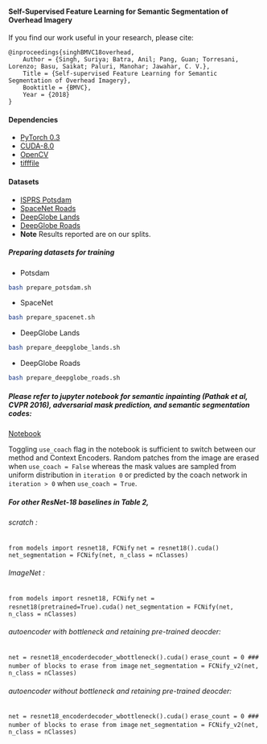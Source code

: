 #### Self-Supervised Feature Learning for Semantic Segmentation of Overhead Imagery

If you find our work useful in your research, please cite:

    @inproceedings{singhBMVC18overhead,
        Author = {Singh, Suriya; Batra, Anil; Pang, Guan; Torresani, Lorenzo; Basu, Saikat; Paluri, Manohar; Jawahar, C. V.},
        Title = {Self-supervised Feature Learning for Semantic Segmentation of Overhead Imagery},
        Booktitle = {BMVC},
        Year = {2018}
    }

#### Dependencies
* [PyTorch 0.3](https://pytorch.org/)
* [CUDA-8.0](https://developer.nvidia.com/cuda-80-ga2-download-archive)
* [OpenCV](https://opencv.org/)
* [tifffile](https://www.lfd.uci.edu/~gohlke/code/tifffile.py.html)


#### Datasets
* [ISPRS Potsdam](http://www2.isprs.org/commissions/comm3/wg4/data-request-form2.html)
* [SpaceNet Roads](https://spacenetchallenge.github.io/Challenges/Challenge-3.html)
* [DeepGlobe Lands](http://deepglobe.org/index.html)
* [DeepGlobe Roads](http://deepglobe.org/index.html)
* **Note** Results reported are on our splits.

##### Preparing datasets for training
* Potsdam
```bash 
bash prepare_potsdam.sh
```
* SpaceNet
```bash 
bash prepare_spacenet.sh
```
* DeepGlobe Lands
```bash 
bash prepare_deepglobe_lands.sh
```
* DeepGlobe Roads
```bash 
bash prepare_deepglobe_roads.sh
```

##### Please refer to jupyter notebook for semantic inpainting (Pathak et al, CVPR 2016), adversarial mask prediction, and semantic segmentation codes:
[Notebook](https://github.com/suriyasingh/Self-supervision-for-segmenting-overhead-imagery/blob/master/Self_supervised_Feature_Learning_for_Semantic_Segmentation_of_Overhead_Imagery.ipynb)

Toggling `use_coach` flag in the notebook is sufficient to switch between our method and Context Encoders. Random patches from the image are erased when `use_coach = False` whereas the mask values are sampled from uniform distribution in `iteration 0` or predicted by the coach network in `iteration > 0` when `use_coach = True`.

##### For other ResNet-18 baselines in Table 2,

###### scratch :
`from models import resnet18, FCNify`
`net = resnet18().cuda()`
`net_segmentation = FCNify(net, n_class = nClasses)`

###### ImageNet :
`from models import resnet18, FCNify` 
`net = resnet18(pretrained=True).cuda()` 
`net_segmentation = FCNify(net, n_class = nClasses)`

###### autoencoder with bottleneck and retaining pre-trained deocder:
`net = resnet18_encoderdecoder_wbottleneck().cuda()`
`erase_count = 0 ### number of blocks to erase from image`
`net_segmentation = FCNify_v2(net, n_class = nClasses)`

###### autoencoder without bottleneck and retaining pre-trained deocder:
`net = resnet18_encoderdecoder_wbottleneck().cuda()`
`erase_count = 0 ### number of blocks to erase from image`
`net_segmentation = FCNify_v2(net, n_class = nClasses)`
